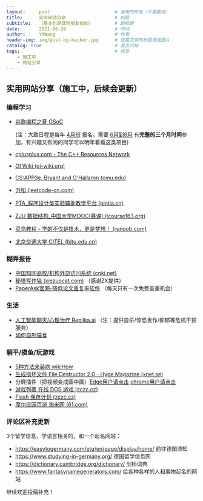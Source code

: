 ```yaml
---
layout:     post   				        # 使用的布局（不需要改）
title:      实用网站分享 					# 标题 
subtitle:   （基本也是其他朋友给的）		# 副标题
date:       2021-06-29 				    # 时间
author:     YXWang 					    # 作者
header-img: img/post-bg-hacker.jpg	 	# 这篇文章的标题背景图片
catalog: true 						    # 是否归档
tags:								    # 标签
    - 施工中
    - 网站分享
---
```


## 实用网站分享（施工中，后续会更新）

### 编程学习

- [谷歌编程之夏 GSoC](https://summerofcode.withgoogle.com/) 

  (注：大致日程是每年 <u>4月份</u> 报名，需要 <u>6月到8月</u> 有**完整的三个月时间**参加，有兴趣又有闲的同学可以明年看看这类项目)

- [cplusplus.com - The C++ Resources Network](http://www.cplusplus.com/)

- [OI Wiki (oi-wiki.org)](https://oi-wiki.org/)

- [CS:APP3e, Bryant and O'Hallaron (cmu.edu)](http://csapp.cs.cmu.edu/3e/home.html)

- [力扣 (leetcode-cn.com)](https://leetcode-cn.com/)

- [PTA_程序设计类实验辅助教学平台 (pintia.cn)](https://pintia.cn/)

- [ZJU 数据结构_中国大学MOOC(慕课) (icourse163.org)](https://www.icourse163.org/learn/ZJU-93001#/learn/announce)

- [菜鸟教程 - 学的不仅是技术，更是梦想！ (runoob.com)](https://www.runoob.com/)

- [北京交通大学 CITEL (bjtu.edu.cn)](https://citel.bjtu.edu.cn/)

### 糊弄报告

- [中国知网高校/机构外部访问系统 (cnki.net)](https://fsso.cnki.net/)
- [秘塔写作猫 (xiezuocat.com)](https://xiezuocat.com/#/) （感谢ZX提供）
- [PaperAsk官网-降低论文重复率软件](https://www.paperask.com/) （每天只有一次免费查重机会）

### 生活

- [人工智能聊天/心理治疗 Replika.ai](https://replika.ai/) （注：提供自杀/惊恐发作/抑郁等危机干预服务）
- [如何自制猫食](https://zh.wikihow.com/养猫)

### 躺平/摸鱼/玩游戏

- [5种方法来装病 wikiHow](https://zh.wikihow.com/装病) 
- [生成损坏文件 File Destructor 2.0 - Hype Magazine (xnet.se)](http://www.xnet.se/fd/)
- 分屏插件（把视频变成画中画）[Edge用户请点击](https://microsoftedge.microsoft.com/addons/detail/pip-picture-in-picture-/gokdpnhaggoioddclnnlpjfnkdinjjcc)   [chrome用户请点击](https://chrome.google.com/webstore/detail/cbgkkbaghihhnaeabfcmmglhnfkfnpon)
- [游戏列表 在线 DOS 游戏 (zczc.cz)](https://dos.zczc.cz/games/)
- [Flash 保存计划 (zczc.cz)](https://flash.zczc.cz/)
- [摩尔庄园页游 淘米网 (61.com)](http://zmole.61.com/)


### 评论区补充更新
3个留学信息、学语言相关的，和一个起名网站：

- <https://easytogermany.com/etg/en/page/display/home/> 前往德国须知
- <https://www.studying-in-germany.org/> 德国留学信息网
- <https://dictionary.cambridge.org/dictionary/> 剑桥词典
- <https://www.fantasynamegenerators.com/> 给各种各样的人和事物起名的网站

继续欢迎投稿补充！



